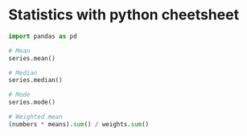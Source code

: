 # Statistics with python cheetsheet

```python
import pandas as pd

# Mean
series.mean()

# Median
series.median()

# Mode
series.mode()

# Weighted mean
(numbers * means).sum() / weights.sum()
```
